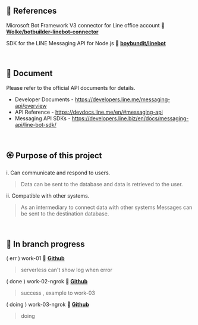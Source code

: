 ## 💞 References 
Microsoft Bot Framework V3 connector for Line office account 🧭 [**Wolke/botbuilder-linebot-connector**](https://github.com/Wolke/botbuilder-linebot-connector)

SDK for the LINE Messaging API for Node.js 🧭 [**boybundit/linebot**](https://github.com/boybundit/linebot)



</br>

## 📑 Document

Please refer to the official API documents for details.
- Developer Documents - https://developers.line.me/messaging-api/overview
- API Reference - https://devdocs.line.me/en/#messaging-api
- Messaging API SDKs - https://developers.line.biz/en/docs/messaging-api/line-bot-sdk/



</br>

## 🏵 Purpose of this project

i. Can communicate and respond to users.
> Data can be sent to the database and data is retrieved to the user.

ii. Compatible with other systems.
> As an intermediary to connect data with other systems Messages can be sent to the destination database.


</br>

## 🔬 In branch progress

( err ) work-01   🧭 [**Github**](https://github.com/Wolke/botbuilder-linebot-connector)
> serverless can't show log when error

( done ) work-02-ngrok    🧭 [**Github**](https://github.com/Wolke/botbuilder-linebot-connector)
> success , example to work-03

( doing ) work-03-ngrok   🧭 [**Github**](https://github.com/Wolke/botbuilder-linebot-connector)
> doing

